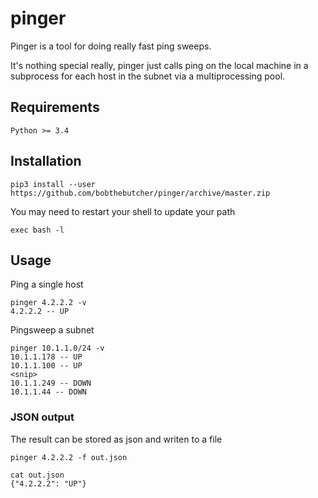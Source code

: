 # pinger
Pinger is a tool for doing really fast ping sweeps. 

It's nothing special really, pinger just calls ping on the 
local machine in a subprocess for each host in the subnet via 
a multiprocessing pool.

## Requirements
```
Python >= 3.4
```

## Installation
```
pip3 install --user https://github.com/bobthebutcher/pinger/archive/master.zip
```

You may need to restart your shell to update your path
```
exec bash -l
```

## Usage
Ping a single host
```
pinger 4.2.2.2 -v 
4.2.2.2 -- UP
```

Pingsweep a subnet
```
pinger 10.1.1.0/24 -v 
10.1.1.178 -- UP
10.1.1.100 -- UP
<snip>
10.1.1.249 -- DOWN
10.1.1.44 -- DOWN
```

### JSON output
The result can be stored as json and writen to a file
```
pinger 4.2.2.2 -f out.json

cat out.json 
{"4.2.2.2": "UP"}
```